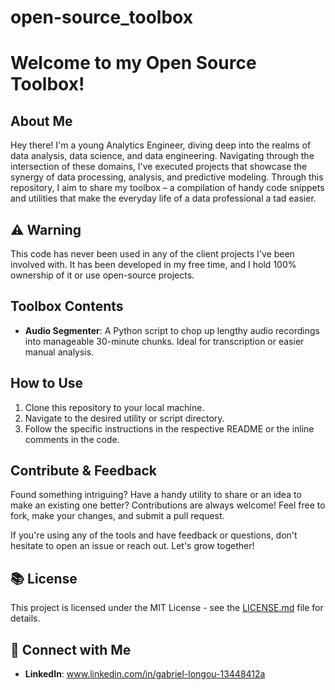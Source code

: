 # open-source_toolbox
# Welcome to my Open Source Toolbox!

## About Me
Hey there! I'm a young Analytics Engineer, diving deep into the realms of data analysis, data science, and data engineering. Navigating through the intersection of these domains, I've executed projects that showcase the synergy of data processing, analysis, and predictive modeling. Through this repository, I aim to share my toolbox – a compilation of handy code snippets and utilities that make the everyday life of a data professional a tad easier. 

## ⚠️ Warning
This code has never been used in any of the client projects I've been involved with. It has been developed in my free time, and I hold 100% ownership of it or use open-source projects.

## Toolbox Contents
- **Audio Segmenter**: A Python script to chop up lengthy audio recordings into manageable 30-minute chunks. Ideal for transcription or easier manual analysis.

## How to Use
1. Clone this repository to your local machine.
2. Navigate to the desired utility or script directory.
3. Follow the specific instructions in the respective README or the inline comments in the code.

## Contribute & Feedback
Found something intriguing? Have a handy utility to share or an idea to make an existing one better? Contributions are always welcome! Feel free to fork, make your changes, and submit a pull request. 

If you're using any of the tools and have feedback or questions, don't hesitate to open an issue or reach out. Let's grow together!

## 📚 License
This project is licensed under the MIT License - see the [LICENSE.md](LICENSE.md) file for details.

## 🔗 Connect with Me
- **LinkedIn**: www.linkedin.com/in/gabriel-longou-13448412a

